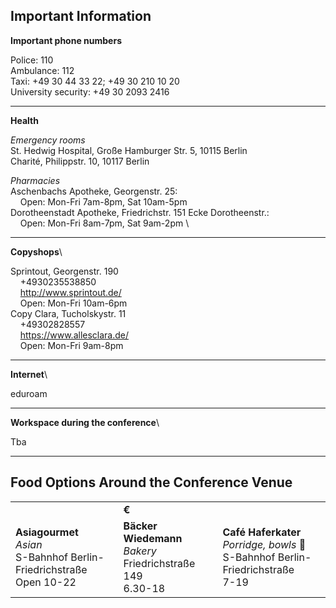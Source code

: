 ## Important Information

**Important phone numbers**

Police: 110\
Ambulance: 112\
Taxi: +49 30 44 33 22; +49 30 210 10 20\
University security: +49 30 2093 2416

***

**Health**

*Emergency rooms*\
St. Hedwig Hospital, Große Hamburger Str. 5, 10115 Berlin\
Charité, Philippstr. 10, 10117 Berlin

*Pharmacies*\
Aschenbachs Apotheke, Georgenstr. 25: \
&nbsp;&nbsp;&nbsp;&nbsp;Open: Mon-Fri 7am-8pm, Sat 10am-5pm\
Dorotheenstadt Apotheke, Friedrichstr. 151 Ecke Dorotheenstr.: \
&nbsp;&nbsp;&nbsp;&nbsp;Open: Mon-Fri 8am-7pm, Sat 9am-2pm \

***

**Copyshops**\

Sprintout, Georgenstr. 190\
&nbsp;&nbsp;&nbsp;&nbsp;+4930235538850\
&nbsp;&nbsp;&nbsp;&nbsp;http://www.sprintout.de/ \
&nbsp;&nbsp;&nbsp;&nbsp;Open: Mon-Fri 10am-6pm\
Copy Clara, Tucholskystr. 11 \
&nbsp;&nbsp;&nbsp;&nbsp;+49302828557\
&nbsp;&nbsp;&nbsp;&nbsp;https://www.allesclara.de/ \
&nbsp;&nbsp;&nbsp;&nbsp;Open: Mon-Fri  9am-8pm 

***

**Internet**\

eduroam

***

**Workspace during the conference**\

Tba

***

## Food Options Around the Conference Venue


|  |  |  |
| ----------- | ----------- | ----------- |
|  | **€** |  |
| **Asiagourmet** <br /> *Asian* <br /> S-Bahnhof Berlin-Friedrichstraße <br /> Open 10-22 | **Bäcker Wiedemann**  *Bakery* <br /> Friedrichstraße 149 <br />  6.30-18 <br /> | **Café Haferkater** <br />     *Porridge, bowls* 🌿 <br />  S-Bahnhof Berlin-Friedrichstraße <br />  7-19 |
